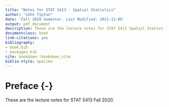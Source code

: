 ```yaml
--- 
title: "Notes for STAT 5413 - Spatial Statistics"
author: "John Tipton"
date: 'Fall 2020 Semester. Last Modified: 2021-11-06'
output: pdf_document
description: These are the lecture notes for STAT 5413 Spatial Statistics
documentclass: book
link-citations: yes
bibliography:
- book.bib
- packages.bib
site: bookdown::bookdown_site
biblio-style: apalike
---
```


# Preface {-}

These are the lecture notes for STAT 5413 Fall 2020.

